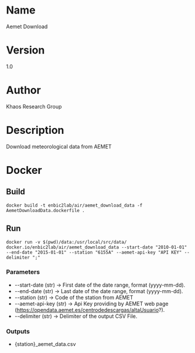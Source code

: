 # Name
Aemet Download

# Version
1.0

# Author
Khaos Research Group

# Description
Download meteorological data from AEMET

# Docker
## Build
```shell
docker build -t enbic2lab/air/aemet_download_data -f AemetDownloadData.dockerfile .
```
## Run
```shell
docker run -v $(pwd)/data:/usr/local/src/data/ docker.io/enbic2lab/air/aemet_download_data --start-date "2010-01-01" --end-date "2015-01-01" --station "6155A" --aemet-api-key "API KEY" --delimiter ";"
```

### Parameters
* --start-date (str) -> First date of the date range, format (yyyy-mm-dd).
* --end-date (str) -> Last date of the date range, format (yyyy-mm-dd).
* --station (str) -> Code of the station from AEMET
* --aemet-api-key (str) -> Api Key providing by AEMET web page (https://opendata.aemet.es/centrodedescargas/altaUsuario?).
* --delimiter (str) -> Delimiter of the output CSV File.
  
### Outputs
* {station}_aemet_data.csv
